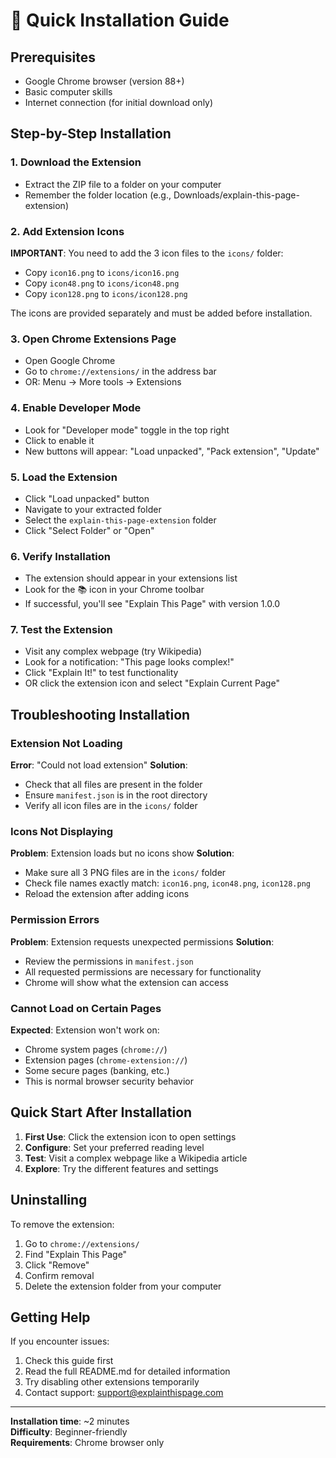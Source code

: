 # 🚀 Quick Installation Guide

## Prerequisites
- Google Chrome browser (version 88+)
- Basic computer skills
- Internet connection (for initial download only)

## Step-by-Step Installation

### 1. Download the Extension
- Extract the ZIP file to a folder on your computer
- Remember the folder location (e.g., Downloads/explain-this-page-extension)

### 2. Add Extension Icons
**IMPORTANT**: You need to add the 3 icon files to the `icons/` folder:
- Copy `icon16.png` to `icons/icon16.png`
- Copy `icon48.png` to `icons/icon48.png`  
- Copy `icon128.png` to `icons/icon128.png`

The icons are provided separately and must be added before installation.

### 3. Open Chrome Extensions Page
- Open Google Chrome
- Go to `chrome://extensions/` in the address bar
- OR: Menu → More tools → Extensions

### 4. Enable Developer Mode
- Look for "Developer mode" toggle in the top right
- Click to enable it
- New buttons will appear: "Load unpacked", "Pack extension", "Update"

### 5. Load the Extension
- Click "Load unpacked" button
- Navigate to your extracted folder
- Select the `explain-this-page-extension` folder
- Click "Select Folder" or "Open"

### 6. Verify Installation
- The extension should appear in your extensions list
- Look for the 📚 icon in your Chrome toolbar
- If successful, you'll see "Explain This Page" with version 1.0.0

### 7. Test the Extension
- Visit any complex webpage (try Wikipedia)
- Look for a notification: "This page looks complex!"
- Click "Explain It!" to test functionality
- OR click the extension icon and select "Explain Current Page"

## Troubleshooting Installation

### Extension Not Loading
**Error**: "Could not load extension"
**Solution**: 
- Check that all files are present in the folder
- Ensure `manifest.json` is in the root directory
- Verify all icon files are in the `icons/` folder

### Icons Not Displaying
**Problem**: Extension loads but no icons show
**Solution**:
- Make sure all 3 PNG files are in the `icons/` folder
- Check file names exactly match: `icon16.png`, `icon48.png`, `icon128.png`
- Reload the extension after adding icons

### Permission Errors  
**Problem**: Extension requests unexpected permissions
**Solution**:
- Review the permissions in `manifest.json`
- All requested permissions are necessary for functionality
- Chrome will show what the extension can access

### Cannot Load on Certain Pages
**Expected**: Extension won't work on:
- Chrome system pages (`chrome://`)
- Extension pages (`chrome-extension://`)
- Some secure pages (banking, etc.)
- This is normal browser security behavior

## Quick Start After Installation

1. **First Use**: Click the extension icon to open settings
2. **Configure**: Set your preferred reading level
3. **Test**: Visit a complex webpage like a Wikipedia article
4. **Explore**: Try the different features and settings

## Uninstalling

To remove the extension:
1. Go to `chrome://extensions/`
2. Find "Explain This Page"
3. Click "Remove"
4. Confirm removal
5. Delete the extension folder from your computer

## Getting Help

If you encounter issues:
1. Check this guide first
2. Read the full README.md for detailed information
3. Try disabling other extensions temporarily
4. Contact support: support@explainthispage.com

---

**Installation time**: ~2 minutes  
**Difficulty**: Beginner-friendly  
**Requirements**: Chrome browser only
